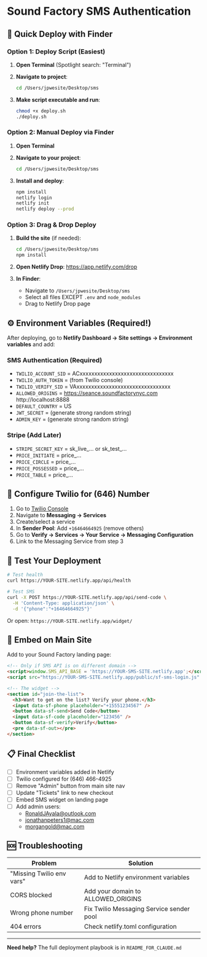 # Sound Factory SMS Authentication

## 🚀 Quick Deploy with Finder

### Option 1: Deploy Script (Easiest)

1. **Open Terminal** (Spotlight search: "Terminal")

2. **Navigate to project**:
   ```bash
   cd /Users/jpwesite/Desktop/sms
   ```

3. **Make script executable and run**:
   ```bash
   chmod +x deploy.sh
   ./deploy.sh
   ```

### Option 2: Manual Deploy via Finder

1. **Open Terminal**

2. **Navigate to your project**:
   ```bash
   cd /Users/jpwesite/Desktop/sms
   ```

3. **Install and deploy**:
   ```bash
   npm install
   netlify login
   netlify init
   netlify deploy --prod
   ```

### Option 3: Drag & Drop Deploy

1. **Build the site** (if needed):
   ```bash
   cd /Users/jpwesite/Desktop/sms
   npm install
   ```

2. **Open Netlify Drop**: https://app.netlify.com/drop

3. **In Finder**:
   - Navigate to `/Users/jpwesite/Desktop/sms`
   - Select all files EXCEPT `.env` and `node_modules`
   - Drag to Netlify Drop page

## ⚙️ Environment Variables (Required!)

After deploying, go to **Netlify Dashboard → Site settings → Environment variables** and add:

### SMS Authentication (Required)
- `TWILIO_ACCOUNT_SID` = ACxxxxxxxxxxxxxxxxxxxxxxxxxxxxxxxx
- `TWILIO_AUTH_TOKEN` = (from Twilio console)
- `TWILIO_VERIFY_SID` = VAxxxxxxxxxxxxxxxxxxxxxxxxxxxxxxxx
- `ALLOWED_ORIGINS` = https://seance.soundfactorynyc.com http://localhost:8888
- `DEFAULT_COUNTRY` = US
- `JWT_SECRET` = (generate strong random string)
- `ADMIN_KEY` = (generate strong random string)

### Stripe (Add Later)
- `STRIPE_SECRET_KEY` = sk_live_... or sk_test_...
- `PRICE_INITIATE` = price_...
- `PRICE_CIRCLE` = price_...
- `PRICE_POSSESSED` = price_...
- `PRICE_TABLE` = price_...

## 📱 Configure Twilio for (646) Number

1. Go to [Twilio Console](https://console.twilio.com)
2. Navigate to **Messaging → Services**
3. Create/select a service
4. In **Sender Pool**: Add `+16464664925` (remove others)
5. Go to **Verify → Services → Your Service → Messaging Configuration**
6. Link to the Messaging Service from step 3

## 🧪 Test Your Deployment

```bash
# Test health
curl https://YOUR-SITE.netlify.app/api/health

# Test SMS
curl -X POST https://YOUR-SITE.netlify.app/api/send-code \
  -H 'Content-Type: application/json' \
  -d '{"phone":"+16464664925"}'
```

Or open: `https://YOUR-SITE.netlify.app/widget/`

## 🎨 Embed on Main Site

Add to your Sound Factory landing page:

```html
<!-- Only if SMS API is on different domain -->
<script>window.SMS_API_BASE = 'https://YOUR-SMS-SITE.netlify.app';</script>
<script src="https://YOUR-SMS-SITE.netlify.app/public/sf-sms-login.js" defer></script>

<!-- The widget -->
<section id="join-the-list">
  <h3>Want to get on the list? Verify your phone.</h3>
  <input data-sf-phone placeholder="+15551234567" />
  <button data-sf-send>Send Code</button>
  <input data-sf-code placeholder="123456" />
  <button data-sf-verify>Verify</button>
  <pre data-sf-out></pre>
</section>
```

## 📋 Final Checklist

- [ ] Environment variables added in Netlify
- [ ] Twilio configured for (646) 466-4925
- [ ] Remove "Admin" button from main site nav
- [ ] Update "Tickets" link to new checkout
- [ ] Embed SMS widget on landing page
- [ ] Add admin users: 
  - RonaldJAyala@outlook.com
  - jonathanpeters1@mac.com
  - morgangold@mac.com

## 🆘 Troubleshooting

| Problem | Solution |
|---------|----------|
| "Missing Twilio env vars" | Add to Netlify environment variables |
| CORS blocked | Add your domain to ALLOWED_ORIGINS |
| Wrong phone number | Fix Twilio Messaging Service sender pool |
| 404 errors | Check netlify.toml configuration |

---

**Need help?** The full deployment playbook is in `README_FOR_CLAUDE.md`
